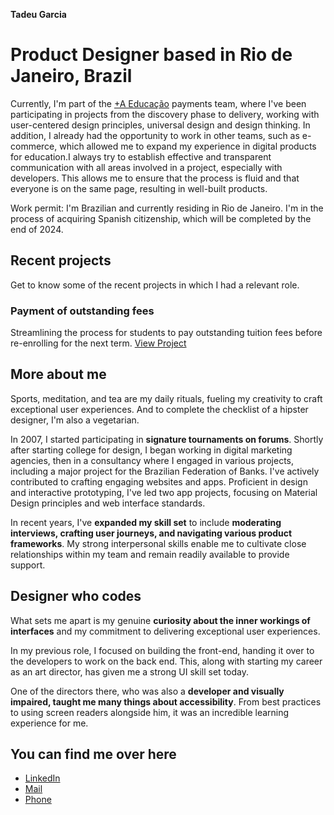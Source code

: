 <link rel="stylesheet" href="caminho/para/seu/arquivo.css">

**Tadeu Garcia**

# Product Designer based in Rio de Janeiro, Brazil

Currently, I'm part of the [+A Educação](https://www.linkedin.com/company/maisaedu/mycompany/) payments team, where I've been participating in projects from the discovery phase to delivery, working with user-centered design principles, universal design and design thinking. In addition, I already had the opportunity to work in other teams, such as e-commerce, which allowed me to expand my experience in digital products for education.I always try to establish effective and transparent communication with all areas involved in a project, especially with developers. This allows me to ensure that the process is fluid and that everyone is on the same page, resulting in well-built products.

Work permit: I'm Brazilian and currently residing in Rio de Janeiro. I'm in the process of acquiring Spanish citizenship, which will be completed by the end of 2024.

## Recent projects
Get to know some of the recent projects in which I had a relevant role.

### Payment of outstanding fees
Streamlining the process for students to pay outstanding tuition fees before re-enrolling for the next term.
[View Project](project-1.html)


## More about me

Sports, meditation, and tea are my daily rituals, fueling my creativity to craft exceptional user experiences. And to complete the checklist of a hipster designer, I'm also a vegetarian.

In 2007, I started participating in **signature tournaments on forums**. Shortly after starting college for design, I began working in digital marketing agencies, then in a consultancy where I engaged in various projects, including a major project for the Brazilian Federation of Banks. I've actively contributed to crafting engaging websites and apps. Proficient in design and interactive prototyping, I've led two app projects, focusing on Material Design principles and web interface standards.

In recent years, I've **expanded my skill set** to include **moderating interviews, crafting user journeys, and navigating various product frameworks**. My strong interpersonal skills enable me to cultivate close relationships within my team and remain readily available to provide support.

## Designer who codes

What sets me apart is my genuine **curiosity about the inner workings of interfaces** and my commitment to delivering exceptional user experiences.

In my previous role, I focused on building the front-end, handing it over to the developers to work on the back end. This, along with starting my career as an art director, has given me a strong UI skill set today.

One of the directors there, who was also a **developer and visually impaired, taught me many things about accessibility**. From best practices to using screen readers alongside him, it was an incredible learning experience for me.

## You can find me over here

- [LinkedIn](https://www.linkedin.com/in/garciatadeu/)
- [Mail](mailto:tadeugarcia.92@gmail.com)
- [Phone](tel:5521979976655)